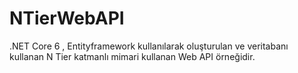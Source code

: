 # NTierWebAPI
.NET Core 6 , Entityframework kullanılarak oluşturulan ve veritabanı kullanan N Tier katmanlı mimari kullanan Web API örneğidir.
